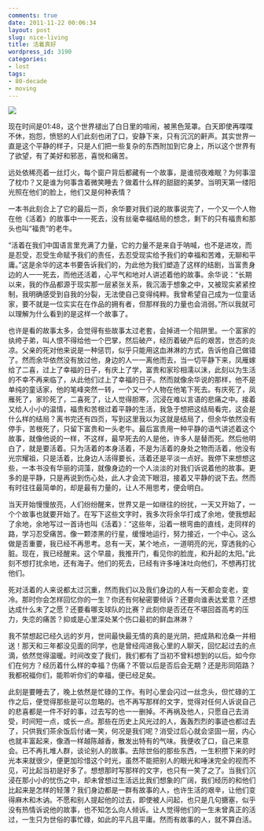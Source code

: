 ```yaml
---
comments: true
date: 2011-11-22 00:06:34
layout: post
slug: nice-living
title: 活着真好
wordpress_id: 3190
categories:
- lost
tags:
- 80-decade
- moving
---
```


![](http://dobila.info/wp-content/uploads/2011/11/huozhe-450x298.jpg)

现在时间是01:48，这个世界褪出了白日里的喧闹，被黑色笼罩。白天即使再喋喋不休，抱怨，愤怒的人们此刻也闭了口，安静下来，只有沉沉的鼾声。其实世界一直是这个平静的样子，只是人们把一些复杂的东西附加到它身上，所以这个世界有了欲望，有了美好和邪恶，喜悦和痛苦。­

远处依稀亮着一丝灯火，每个窗户背后都藏有一个故事，是谁彻夜难眠？为何事湿了枕巾？又是谁为何事含着微笑睡去？做着什么样的甜甜的美梦。当明天第一缕阳光照在他们的脸上，他们又是何种表情？­



一本书此刻合上了它的最后一页，余华要对我们说的故事说完了，一个又一个人物在他《活着》的故事中一一死去，没有丝毫幸福结局的想念，剩下的只有福贵和那头也叫“福贵”的老牛。­

“活着在我们中国语言里充满了力量，它的力量不是来自于呐喊，也不是进攻，而是忍受，忍受生命赋予我们的责任，去忍受现实给予我们的幸福和苦难，无聊和平庸。”这是余华的这本书要告诉我们的，为此他为我们塑造了这样的结剧，当富贵身边的人一一死去，而他还活着，心平气和地对人讲述着他的故事。余华说：“长期以来，我的作品都源于现实那一层紧张关系，我沉湎于想象之中，又被现实紧紧控制，我明确感受到自我的分裂，无法使自己变得纯粹。我曾希望自己成为一位童话家，要不就是一位实实在在作品的拥有者，但那样我的力量也会消弱。”所以我就可以理解为什么看到的是这样一个故事了。­

也许是看的故事太多，会觉得有些故事太过老套，会掉进一个陷阱里。一个富家的纨绔子弟，叫人恨不得给他一个巴掌，然后破产，经历着破产后的艰苦，世态的炎凉。父亲的死对他来说是一种惩罚，似乎只能用这血淋淋的方式，告诉他自己做错了。然而余华依然没有放过他，身边的人一一离他而去，当一切平静下来，凤雁嫁给了二喜，过上了幸福的日子，有庆上了学，富贵和家珍相濡以沫，此刻以为生活的不幸不再来临了，从此他们过上了幸福的日子。然而就像余华说的那样，他不是单纯的童话家，他的笔峰突然一转，一个又一个人物在他笔下死去。有庆死了，凤雁死了，家珍死了，二喜死了，让人觉得胆寒，沉浸在难以言语的悲痛之中。接着又给人小小的温情，福贵和苦根过着平静的生活，我急于想把这结局看完，这会是什么样的结局？离书完还有四页，写到这里我以为这就是结局了，但余华依然没有停手，苦根死了，只留下富贵和一头老牛。最后富贵用一种平静的语气讲述着这个故事，就像他说的一样，不这样，最早死去的人是他，许多人是替而死。然后他明白了，就是要活着。只为活着的本身活着，不是为活着的身处之物而活着，他没有光宗耀祖，只是活着，比身边人活得要长，活着还是平淡一点好。我停下来想想这些，一本书没有华丽的词藻，就像身边的一个人淡淡的对我们诉说着他的故事。更多的是平静，只是再说到伤心处，此人才会流下眼泪，接着又平静的说下去。然而有时往往最简单的，却是最有力量的，让人不用思考，便会明白。­

当天开始慢慢放亮，人们纷纷醒来，世界又是一如继往的纷扰，一天又开始了，一个个故事也就要开始了。在写下这些文字时，我多次将余华打成了余地，使我想起了余地，余地写过一首诗也叫《活着》：“这些年，沿着一根弯曲的直线，走同样的路，学习忍受痛苦。像一颗漆黑的行星，缓慢地运行，努力接近，一个中心。这么做是否重要，我已经不再思考。总有一天，某个地点，一道明亮的光，穿透我的心脏。现在，我已经醒来。这个早晨，我推开门，看见你的脸庞，和升起的太阳。”此刻不想打扰余地，还有海子。他们的死去，已经有许多唾沫吐向他们，不想再打扰他们。­

死对活着的人来说都太过沉重，然而我们以及我们身边的人有一天都会变老，变冷。那时你会怎样回忆你的一生？你还有何秘密要倾诉？还要向谁表达爱意？还想达成什么未了之愿？还要看哪支球队的比赛？此刻你是否还在不堪回首高考的压力，失恋的痛苦？抑或是心里深处某个伤口最初的鲜血淋淋？­

我不禁想起已经久远的岁月，世间最快最无情的真的是光阴，把成熟和沧桑一并相送！那天和三年都没见面的同学，也是曾经闯进我心里的人聊天，回忆起过去的点滴，依然觉得温暖。时间改变了我们，我们都有了当初不曾料想到的以后。如今你们在何方？经历着什么样的幸福？伤痛？不管以后是否后会无期？还是形同陌路？我都祝福你们，能聆听你们的幸福，便已经足矣。­

此刻是要睡去了，晚上依然是忙碌的工作。有时心里会闪过一丝念头，但忙碌的工作之后，便觉得那些是可以忽略的。也不再写那样的文字，觉得对任何人诉说自己的悲喜都是一件不好的事，过去写的也一一删掉。不再祸及他人，只愿自己去消受，时间短一点，或长一点。那些在历史上风光过的人，轰轰烈烈的事迹也都过去了，只供我们茶余饭后付诸一笑，何况是我们呢？消受过后心就会坚固一层，内心也就丰富起来，像酒一样越陈越香，散发出特有的气味。我便收了口，自己来意会。已不再扎堆人群，谈论别人的故事。去除世俗的那些东西，一生积攒下来的时光本来就很少，便更加珍惜这个时光，虽然不能把别人的眼光和唾沫完全的视而不见，可比起当初是好多了。想想那时写那样的文字，也只有一笑了之了。当我们沉浸在那小小的忧伤之中，却未曾想过生活远比我们想象的广阔，我们经历的和他们比起来是怎样的轻薄？我们身边都是一群有故事的人，也许生活的艰辛，让他们变得麻木和木讷。不愿和别人提起他的过去，即使被人问起，也只是几句搪塞，似乎没有热情诉说他的故事，也不知怎么向人倾诉。让人觉得他们的一生未曾真正的活过，一生只为世俗的事忙碌，如此的平凡且平庸。然而有故事的人，就不算白活。
